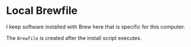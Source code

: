 Local Brewfile
=================
I keep software installed with Brew here that is specific for this computer.

The `Brewfile` is created after the install script executes.
